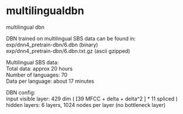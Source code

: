 # multilingualdbn
multilingual dbn

DBN trained on multilingual SBS data can be found in:  
exp/dnn4_pretrain-dbn/6.dbn (binary)  
exp/dnn4_pretrain-dbn/6.dbn.txt.gz (ascii gzipped)  

Multilingual SBS data:  
Total data: approx 20 hours  
Number of languages: 70  
Data per language: about 17 minutes  

DBN config:  
input visible layer: 429 dim ( [39 MFCC + delta + delta^2 ] * 11 spliced )  
hidden layers: 6 layers, 1024 nodes per layer (no bottleneck layer)  
